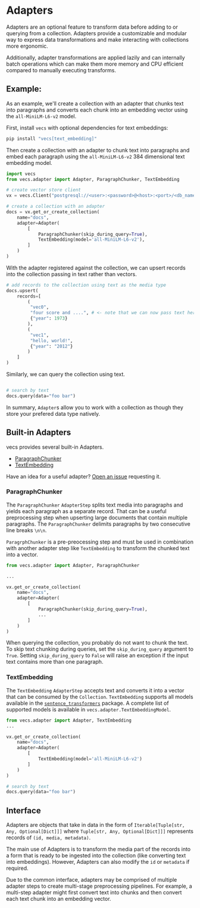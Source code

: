 # Adapters

Adapters are an optional feature to transform data before adding to or querying from a collection. Adapters provide a customizable and modular way to express data transformations and make interacting with collections more ergonomic.

Additionally, adapter transformations are applied lazily and can internally batch operations which can make them more memory and CPU efficient compared to manually executing transforms.

## Example:
As an example, we'll create a collection with an adapter that chunks text into paragraphs and converts each chunk into an embedding vector using the `all-MiniLM-L6-v2` model.

First, install `vecs` with optional dependencies for text embeddings:
```sh
pip install "vecs[text_embedding]"
```

Then create a collection with an adapter to chunk text into paragraphs and embed each paragraph using the `all-MiniLM-L6-v2` 384 dimensional text embedding model.

```python
import vecs
from vecs.adapter import Adapter, ParagraphChunker, TextEmbedding

# create vector store client
vx = vecs.Client("postgresql://<user>:<password>@<host>:<port>/<db_name>")

# create a collection with an adapter
docs = vx.get_or_create_collection(
    name="docs",
    adapter=Adapter(
        [
            ParagraphChunker(skip_during_query=True),
            TextEmbedding(model='all-MiniLM-L6-v2'),
        ]
    )
)

```

With the adapter registered against the collection, we can upsert records into the collection passing in text rather than vectors.

```python
# add records to the collection using text as the media type
docs.upsert(
    records=[
        (
         "vec0",
         "four score and ....", # <- note that we can now pass text here
         {"year": 1973}
        ),
        (
         "vec1",
         "hello, world!",
         {"year": "2012"}
        )
    ]
)
```

Similarly, we can query the collection using text.
```python

# search by text
docs.query(data="foo bar")
```

In summary, `Adapter`s allow you to work with a collection as though they store your prefered data type natively.


## Built-in Adapters

vecs provides several built-in Adapters.

- [ParagraphChunker](#paragraphchunker)
- [TextEmbedding](#textembedding)

Have an idea for a useful adapter? [Open an issue](https://github.com/supabase/vecs/issues/new/choose) requesting it.

### ParagraphChunker

The `ParagraphChunker` `AdapterStep` splits text media into paragraphs and yields each paragraph as a separate record. That can be a useful preprocessing step when upserting large documents that contain multiple paragraphs. The `ParagraphChunker` delimits paragraphs by two consecutive line breaks `\n\n`.

`ParagrphChunker` is a pre-preocessing step and must be used in combination with another adapter step like `TextEmbedding` to transform the chunked text into a vector.


```python
from vecs.adapter import Adapter, ParagraphChunker

...

vx.get_or_create_collection(
    name="docs",
    adapter=Adapter(
        [
            ParagraphChunker(skip_during_query=True),
            ...
        ]
    )
)
```

When querying the collection, you probably do not want to chunk the text. To skip text chunking during queries, set the `skip_during_query` argument to `True`. Setting `skip_during_query` to `False` will raise an exception if the input text contains more than one paragraph.


### TextEmbedding

The `TextEmbedding` `AdapterStep` accepts text and converts it into a vector that can be consumed by the `Collection`. `TextEmbedding` supports all models available in the [`sentence_transformers`](https://www.sbert.net) package. A complete list of supported models is available in `vecs.adapter.TextEmbeddingModel`.

```python
from vecs.adapter import Adapter, TextEmbedding
...

vx.get_or_create_collection(
    name="docs",
    adapter=Adapter(
        [
            TextEmbedding(model='all-MiniLM-L6-v2')
        ]
    )
)

# search by text
docs.query(data="foo bar")
```

## Interface

Adapters are objects that take in data in the form of `Iterable[Tuple[str, Any, Optional[Dict]]]` where `Tuple[str, Any, Optional[Dict]]]` represents records of `(id, media, metadata)`.

The main use of Adapters is to transform the media part of the records into a form that is ready to be ingested into the collection (like converting text into embeddings). However, Adapters can also modify the `id` or `metadata` if required.

Due to the common interface, adapters may be comprised of multiple adapter steps to create multi-stage preprocessing pipelines. For example, a multi-step adapter might first convert text into chunks and then convert each text chunk into an embedding vector.




